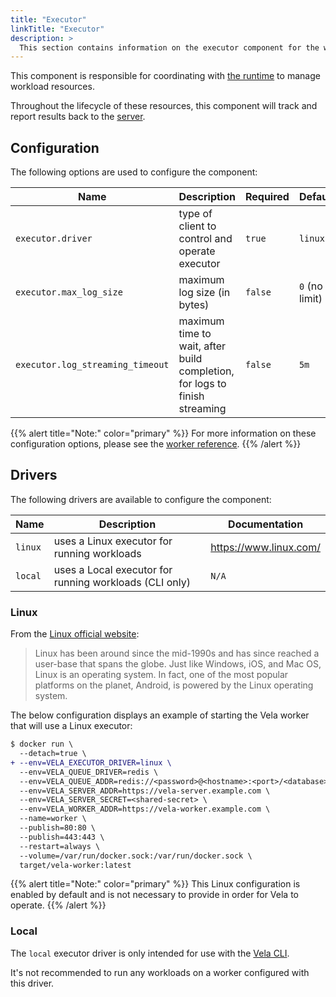 ```yaml
---
title: "Executor"
linkTitle: "Executor"
description: >
  This section contains information on the executor component for the worker.
---
```


This component is responsible for coordinating with [the runtime](/docs/installation/worker/runtime/) to manage workload resources.

Throughout the lifecycle of these resources, this component will track and report results back to the [server](/docs/installation/server/).

## Configuration

The following options are used to configure the component:

| Name                             | Description                                                                | Required | Default        | Environment Variables                                                     |
| -------------------------------- | -------------------------------------------------------------------------- | -------- | -------------- | ------------------------------------------------------------------------- |
| `executor.driver`                | type of client to control and operate executor                             | `true`   | `linux`        | `EXECUTOR_DRIVER`<br>`VELA_EXECUTOR_DRIVER`                               |
| `executor.max_log_size`          | maximum log size (in bytes)                                                | `false`  | `0` (no limit) | `EXECUTOR_MAX_LOG_SIZE`<br>`VELA_EXECUTOR_MAX_LOG_SIZE`                   |
| `executor.log_streaming_timeout` | maximum time to wait, after build completion, for logs to finish streaming | `false`  | `5m`           | `EXECUTOR_LOG_STREAMING_TIMEOUT`<br>`VELA_EXECUTOR_LOG_STREAMING_TIMEOUT` |

{{% alert title="Note:" color="primary" %}}
For more information on these configuration options, please see the [worker reference](/docs/installation/worker/reference/).
{{% /alert %}}

## Drivers

The following drivers are available to configure the component:

| Name    | Description                                            | Documentation          |
| ------- | ------------------------------------------------------ | ---------------------- |
| `linux` | uses a Linux executor for running workloads            | https://www.linux.com/ |
| `local` | uses a Local executor for running workloads (CLI only) | `N/A`                  |

### Linux

From the [Linux official website](https://www.linux.com/what-is-linux/):

> Linux has been around since the mid-1990s and has since reached a user-base that spans the globe. Just like Windows, iOS, and Mac OS, Linux is an operating system. In fact, one of the most popular platforms on the planet, Android, is powered by the Linux operating system.

The below configuration displays an example of starting the Vela worker that will use a Linux executor:

```diff
$ docker run \
  --detach=true \
+ --env=VELA_EXECUTOR_DRIVER=linux \
  --env=VELA_QUEUE_DRIVER=redis \
  --env=VELA_QUEUE_ADDR=redis://<password>@<hostname>:<port>/<database> \
  --env=VELA_SERVER_ADDR=https://vela-server.example.com \
  --env=VELA_SERVER_SECRET=<shared-secret> \
  --env=VELA_WORKER_ADDR=https://vela-worker.example.com \
  --name=worker \
  --publish=80:80 \
  --publish=443:443 \
  --restart=always \
  --volume=/var/run/docker.sock:/var/run/docker.sock \
  target/vela-worker:latest
```

{{% alert title="Note:" color="primary" %}}
This Linux configuration is enabled by default and is not necessary to provide in order for Vela to operate.
{{% /alert %}}

### Local

The `local` executor driver is only intended for use with the [Vela CLI](/docs/reference/cli/).

It's not recommended to run any workloads on a worker configured with this driver.
